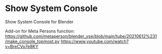 # Show System Console
Show System Console for Blender

Add-on for Meta Persons function: 
https://github.com/metaperson/blender_vse/blob/main/tube/20210612%231/make_console_topmost.py
https://www.youtube.com/watch?v=BreCVo7e8KY
